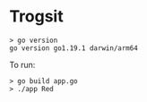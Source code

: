 # Trogsit

```
> go version
go version go1.19.1 darwin/arm64
```

To run:

```
> go build app.go
> ./app Red
```
